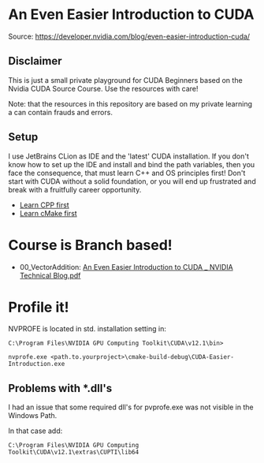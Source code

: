 # An Even Easier Introduction to CUDA
Source: https://developer.nvidia.com/blog/even-easier-introduction-cuda/

## Disclaimer

This is just a small private playground for CUDA Beginners based on the Nvidia CUDA Source Course. Use the resources with 
care!

Note: that the resources in this repository are based on my private learning a can contain frauds and errors. 

## Setup

I use JetBrains CLion as IDE and the 'latest' CUDA installation. If you don't know how to set up the IDE and install 
and bind the path variables, then you face the consequence, that must learn C++ and OS principles first!
Don't start with CUDA without a solid foundation, or you will end up frustrated and break with a fruitfully career
opportunity.

- [Learn CPP first](https://www.learncpp.com)
- [Learn cMake first](https://cmake.org/cmake/help/latest/guide/tutorial/index.html)


# Course is Branch based!

- 00_VectorAddition: [An Even Easier Introduction to CUDA _ NVIDIA Technical Blog.pdf](An%20Even%20Easier%20Introduction%20to%20CUDA%20_%20NVIDIA%20Technical%20Blog.pdf)



# Profile it!

NVPROFE is located in std. installation setting in:

    C:\Program Files\NVIDIA GPU Computing Toolkit\CUDA\v12.1\bin>
    
    nvprofe.exe <path.to.yourproject>\cmake-build-debug\CUDA-Easier-Introduction.exe



## Problems with *.dll's 

I had an issue that some required dll's for pvprofe.exe was not visible in the Windows Path.

In that case add:

    C:\Program Files\NVIDIA GPU Computing Toolkit\CUDA\v12.1\extras\CUPTI\lib64
